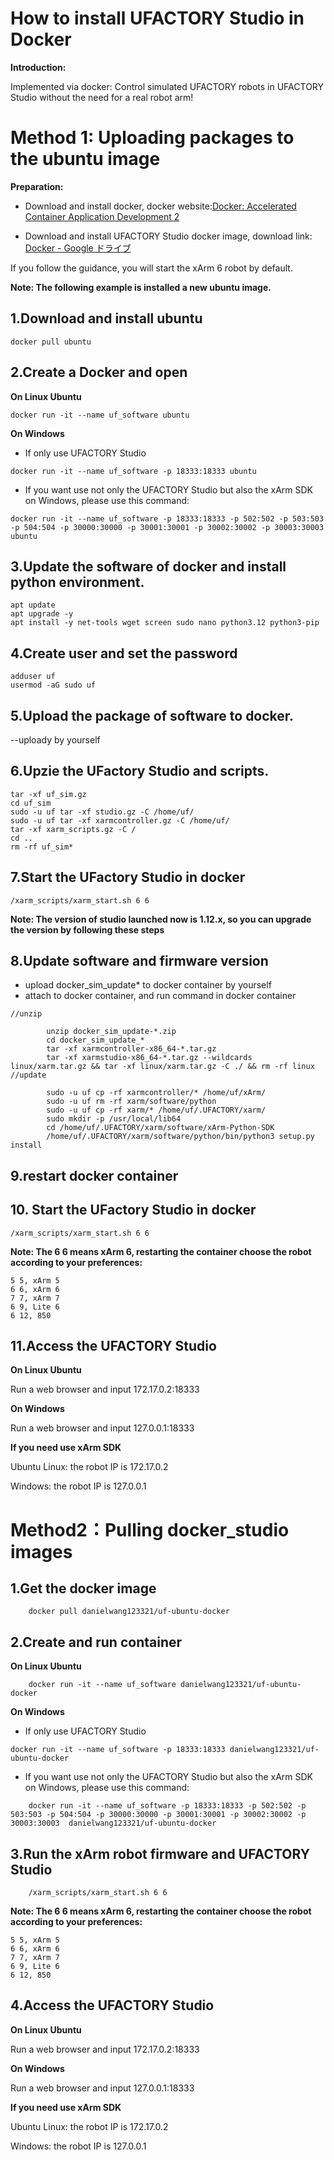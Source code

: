 How to install UFACTORY Studio in Docker
===

**Introduction:**

Implemented via docker: Control simulated UFACTORY robots in UFACTORY Studio without the need for a real robot arm!


 

# Method 1: Uploading packages to the ubuntu image

**Preparation:**
* Download and install docker, docker website:[Docker: Accelerated Container Application Development 2](https://www.docker.com/)


* Download and install UFACTORY Studio docker image, download link:[ Docker - Google ドライブ ](https://drive.google.com/drive/folders/1gae-RRkVPG7pH7n3KtrRHRkzKYW0GTbO)


If you follow the guidance, you will start the xArm 6 robot by default.

**Note: The following example is installed a new ubuntu image.**
## 1.Download and install ubuntu  
```
docker pull ubuntu
```
## 2.Create a Docker and open
**On Linux Ubuntu**
```
docker run -it --name uf_software ubuntu
```
**On Windows**

* If only use UFACTORY Studio
```
docker run -it --name uf_software -p 18333:18333 ubuntu
```
* If you want use not only the UFACTORY Studio but also the xArm SDK on Windows, please use this command:
```
docker run -it --name uf_software -p 18333:18333 -p 502:502 -p 503:503 -p 504:504 -p 30000:30000 -p 30001:30001 -p 30002:30002 -p 30003:30003  ubuntu
```

## 3.Update the software of docker and install python environment.
```
apt update 
apt upgrade -y 
apt install -y net-tools wget screen sudo nano python3.12 python3-pip
```
## 4.Create user and set the password
```
adduser uf 
usermod -aG sudo uf 
```
## 5.Upload the package of software to docker. 
--uploady by yourself
## 6.Upzie the UFactory Studio and scripts.
```
tar -xf uf_sim.gz 
cd uf_sim
sudo -u uf tar -xf studio.gz -C /home/uf/ 
sudo -u uf tar -xf xarmcontroller.gz -C /home/uf/ 
tar -xf xarm_scripts.gz -C / 
cd .. 
rm -rf uf_sim* 
```
## 7.Start the UFactory Studio in docker
```
/xarm_scripts/xarm_start.sh 6 6
```


**Note: The version of studio launched now is 1.12.x, so you can upgrade the version by following these steps**
## 8.Update software  and firmware version

* upload docker_sim_update* to docker container by yourself
* attach to docker container, and run command in docker container
```
//unzip

        unzip docker_sim_update-*.zip
        cd docker_sim_update_*
        tar -xf xarmcontroller-x86_64-*.tar.gz
        tar -xf xarmstudio-x86_64-*.tar.gz --wildcards linux/xarm.tar.gz && tar -xf linux/xarm.tar.gz -C ./ && rm -rf linux
//update

        sudo -u uf cp -rf xarmcontroller/* /home/uf/xArm/
        sudo -u uf rm -rf xarm/software/python
        sudo -u uf cp -rf xarm/* /home/uf/.UFACTORY/xarm/
        sudo mkdir -p /usr/local/lib64
        cd /home/uf/.UFACTORY/xarm/software/xArm-Python-SDK
        /home/uf/.UFACTORY/xarm/software/python/bin/python3 setup.py install
```

## 9.restart docker container

## 10. Start the UFactory Studio in docker

```
/xarm_scripts/xarm_start.sh 6 6
```

**Note: The 6 6 means xArm 6, restarting the container choose the robot according to your preferences:**
```
5 5, xArm 5
6 6, xArm 6
7 7, xArm 7
6 9, Lite 6
6 12, 850
```

## 11.Access the UFACTORY Studio
**On Linux Ubuntu**

Run a web browser and input 172.17.0.2:18333

**On Windows**

Run a web browser and input 127.0.0.1:18333

**If you need use xArm SDK**

Ubuntu Linux: the robot IP is 172.17.0.2

Windows: the robot IP is 127.0.0.1

# Method2：Pulling docker_studio images 

## 1.Get the docker image
```
    docker pull danielwang123321/uf-ubuntu-docker
```

## 2.Create and run container

**On Linux Ubuntu**

```
    docker run -it --name uf_software danielwang123321/uf-ubuntu-docker
```

**On Windows**

* If only use UFACTORY Studio
```
docker run -it --name uf_software -p 18333:18333 danielwang123321/uf-ubuntu-docker
```
    
* If you want use not only the UFACTORY Studio but also the xArm SDK on Windows, please use this command:
```
    docker run -it --name uf_software -p 18333:18333 -p 502:502 -p 503:503 -p 504:504 -p 30000:30000 -p 30001:30001 -p 30002:30002 -p 30003:30003  danielwang123321/uf-ubuntu-docker

```

## 3.Run the xArm robot firmware and UFACTORY Studio

```
    /xarm_scripts/xarm_start.sh 6 6
```

**Note: The 6 6 means xArm 6, restarting the container choose the robot according to your preferences:**
```
5 5, xArm 5
6 6, xArm 6
7 7, xArm 7
6 9, Lite 6
6 12, 850
```


## 4.Access the UFACTORY Studio

**On Linux Ubuntu**

Run a web browser and input 172.17.0.2:18333

**On Windows**

Run a web browser and input 127.0.0.1:18333

**If you need use xArm SDK**


Ubuntu Linux: the robot IP is 172.17.0.2


Windows: the robot IP is 127.0.0.1

